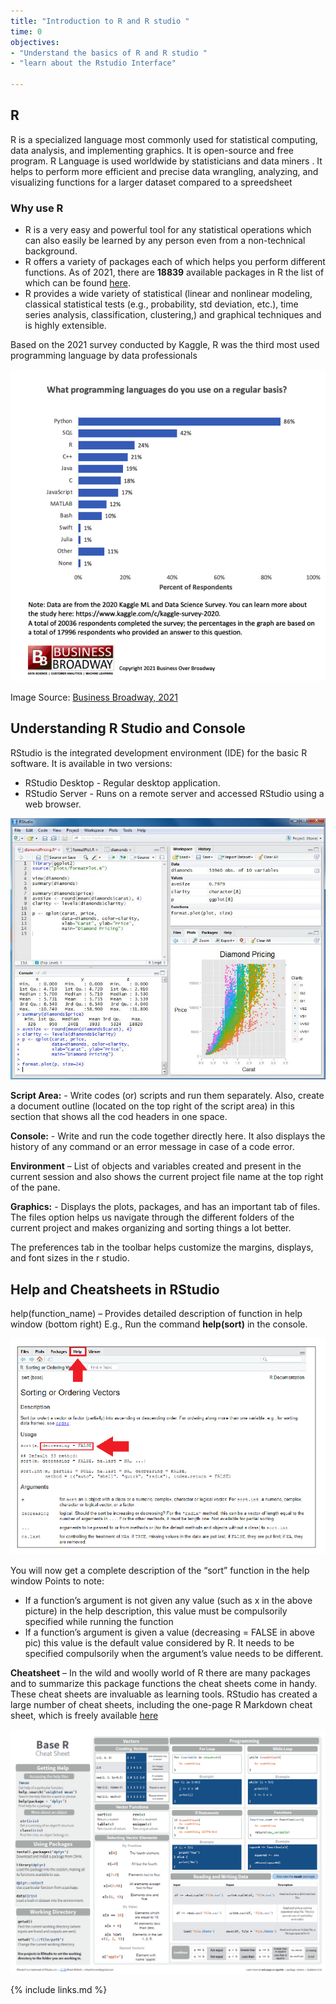 ```yaml
---
title: "Introduction to R and R studio "
time: 0
objectives:
- "Understand the basics of R and R studio "
- "learn about the Rstudio Interface"

---
```


## R
R is a specialized language most commonly used for statistical computing, data analysis, and implementing graphics. It is open-source and free program. R Language is  used worldwide by statisticians and data miners . It helps to perform more efficient and precise data wrangling, analyzing, and visualizing functions for a larger dataset compared to a spreedsheet

### Why use R 
- R is a very easy and powerful tool for any statistical operations which can also easily be learned by any person even from a non-technical background.
-	R offers a variety of packages each of which helps you perform different functions. As of 2021, there are **18839** available packages in R the list of which can be found [here](https://cran.r-project.org/web/packages/available_packages_by_name.html). 
-	R provides a wide variety of statistical (linear and nonlinear modeling, classical statistical tests (e.g., probability, std deviation, etc.), time series analysis, classification, clustering,) and graphical techniques and is highly extensible.

Based on the 2021 survey conducted by Kaggle, R was the third most used programming language by data professionals


![Programming language use chart](../fig/01_Kaggle_2020_Programming_Usage.png)
 
Image Source: [Business Broadway, 2021](https://businessoverbroadway.com/2021/01/11/for-data-professionals-python-remains-top-programming-language-while-r-continues-to-decline/)

## Understanding R Studio and Console 

 RStudio is the integrated development environment (IDE) for the basic R software.
 It is available in two versions: 
- RStudio Desktop - Regular desktop application. 
- RStudio Server - Runs on a remote server and accessed RStudio using a web browser.

![RStudio ](../fig/01-Rstudio-interface.png)


**Script Area:** - Write codes (or) scripts and run them separately. Also, create a document outline (located on the top right of the script area) in this section that shows all the cod headers in one space.

__Console:__ - Write and run the code together directly here. It also displays the history of any command or an error message in case of a code error.

**Environment** – List of objects and variables created and present in the current session and also shows the current project file name at the top right of the pane.

**Graphics:** - Displays the plots, packages, and has an important tab of files. The files option helps us navigate through the different folders of the current project and makes organizing and sorting things a lot better.

The preferences tab in the toolbar helps customize the margins, displays, and font sizes in the r studio.

## Help and Cheatsheets in RStudio 

help(function_name) – Provides detailed description of function in help window (bottom right) 
E.g., Run the command **help(sort)** in the console.

![Help Rstudio](../fig/01-Help-rstudio.PNG)

You will now get a complete description of the “sort” function in the help window 
Points to note: 

- If a function’s argument is not given any value (such as x in the above picture) in the help description, this value must be compulsorily specified while running the function 
- If a function’s argument is given a value (decreasing = FALSE in above pic) this value is the default value considered by R. It needs to be specified compulsorily when the argument’s value needs to be different.

**Cheatsheet** – In the wild and woolly world of R there are many packages and to summarize this package functions the cheat sheets come in handy. These cheat sheets are invaluable as learning tools. RStudio has created a large number of cheat sheets, including the one-page R Markdown cheat sheet, which is freely available [here](https://www.rstudio.com/resources/cheatsheets/)

![Cheatsheet](../fig/01-cheatsheet.PNG)




{% include links.md %}
